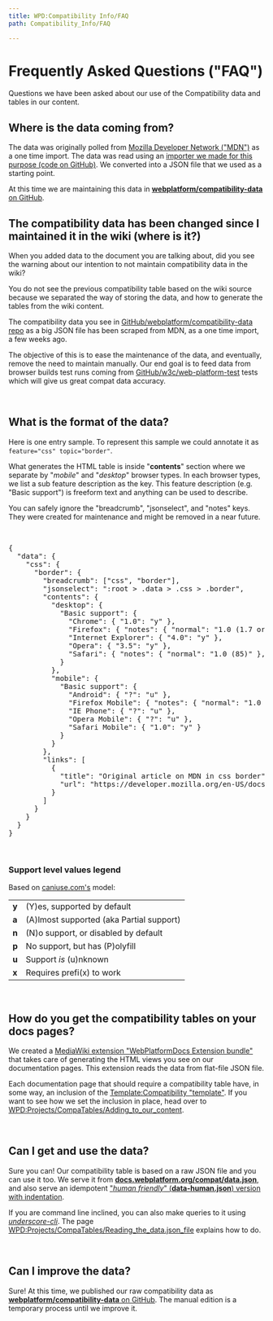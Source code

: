 ```yaml
---
title: WPD:Compatibility Info/FAQ
path: Compatibility_Info/FAQ

---
```

<h1><span class="mw-headline" id="Frequently_Asked_Questions_.28.22FAQ.22.29">Frequently Asked Questions ("FAQ")</span></h1>
<p>Questions we have been asked about our use of the Compatibility data and tables in our content.
</p>
<h2><span class="mw-headline" id="Where_is_the_data_coming_from.3F">Where is the data coming from?</span></h2>
<p>The data was originally polled from <a rel="nofollow" class="external text" href="http://developer.mozilla.org">Mozilla Developer Network ("MDN")</a> as a one time import. The data was read using an <a rel="nofollow" class="external text" href="https://github.com/webplatform/mdn-compat-importer">importer we made for this purpose (code on GitHub)</a>. We converted into a JSON file that we used as a starting point.
</p><p>At this time we are maintaining this data in <a rel="nofollow" class="external text" href="https://github.com/webplatform/compatibility-data"><b>webplatform/compatibility-data</b> on GitHub</a>.
</p>
<h2><span class="mw-headline" id="The_compatibility_data_has_been_changed_since_I_maintained_it_in_the_wiki_.28where_is_it.3F.29">The compatibility data has been changed since I maintained it in the wiki (where is it?)</span></h2>
<p>When you added data to the document you are talking about, did you see the warning about our intention to not maintain compatibility data in the wiki?
</p><p>You do not see the previous compatibility table based on the wiki source because we separated the way of storing the data, and how to generate the tables from the wiki content.
</p><p>The compatibility data you see in <a rel="nofollow" class="external text" href="https://github.com/webplatform/compatibility-data">GitHub/webplatform/compatibility-data repo</a> as a big JSON file has been scraped from MDN, as a one time import, a few weeks ago.
</p><p>The objective of this is to ease the maintenance of the data, and eventually, remove the need to maintain manually. Our end goal is to feed data from browser builds test runs coming from <a rel="nofollow" class="external text" href="https://github.com/w3c/web-platform-test">GitHub/w3c/web-platform-test</a> tests which will give us great compat data accuracy.
</p><p><br />
</p>
<h2><span class="mw-headline" id="What_is_the_format_of_the_data.3F">What is the format of the data?</span></h2>
<p>Here is one entry sample. To represent this sample we could annotate it as <code>feature="css" topic="border"</code>.
</p><p>What generates the HTML table is inside "<b>contents</b>" section where we separate by "<i>mobile</i>" and "<i>desktop</i>" browser types. In each browser types, we list a sub feature description as the key. This feature description (e.g. "Basic support") is freeform text and anything can be used to describe.
</p><p>You can safely ignore the "breadcrumb", "jsonselect", and "notes" keys. They were created for maintenance and might be removed in a near future.
</p><p><br />
</p>
<pre class="language-javascript" data-lang="javascript">
{
  "data": {
    "css": {
      "border": {
        "breadcrumb": ["css", "border"],
        "jsonselect": ":root > .data > .css > .border",
        "contents": {
          "desktop": {
            "Basic support": {
              "Chrome": { "1.0": "y" },
              "Firefox": { "notes": { "normal": "1.0 (1.7 or earlier)" }, "1.0": "y" },
              "Internet Explorer": { "4.0": "y" },
              "Opera": { "3.5": "y" },
              "Safari": { "notes": { "normal": "1.0 (85)" }, "1.0": "y" }
            }
          },
          "mobile": {
            "Basic support": {
              "Android": { "?": "u" },
              "Firefox Mobile": { "notes": { "normal": "1.0 (1.9.2)" }, "1.0": "y" },
              "IE Phone": { "?": "u" },
              "Opera Mobile": { "?": "u" },
              "Safari Mobile": { "1.0": "y" }
            }
          }
        },
        "links": [
          {
            "title": "Original article on MDN in css border",
            "url": "https://developer.mozilla.org/en-US/docs/Web/CSS/border"
          }
        ]
      }
    }
  }
}
</pre>
<p><br />
</p>
<h3><span class="mw-headline" id="Support_level_values_legend">Support level values legend</span></h3>
<p>Based on <a rel="nofollow" class="external text" href="https://github.com/Fyrd/caniuse/blob/master/CONTRIBUTING.md#supported-changes">caniuse.com's</a> model:
</p>
<table>
<tr>
<td><b>y</b>
</td>
<td>(Y)es, supported by default
</td></tr>
<tr>
<td><b>a</b>
</td>
<td>(A)lmost supported (aka Partial support)
</td></tr>
<tr>
<td><b>n</b>
</td>
<td>(N)o support, or disabled by default
</td></tr>
<tr>
<td><b>p</b>
</td>
<td>No support, but has (P)olyfill
</td></tr>
<tr>
<td><b>u</b>
</td>
<td>Support <i>is</i> (u)nknown
</td></tr>
<tr>
<td><b>x</b>
</td>
<td>Requires prefi(x) to work
</td></tr></table>
<p><br />
</p>
<h2><span class="mw-headline" id="How_do_you_get_the_compatibility_tables_on_your_docs_pages.3F">How do you get the compatibility tables on your docs pages?</span></h2>
<p>We created a <a href="/wiki/WPD:Infrastructure/Components/WebPlatformDocsExtensionBundle" title="WPD:Infrastructure/Components/WebPlatformDocsExtensionBundle" class="mw-redirect">MediaWiki extension "WebPlatformDocs Extension bundle"</a> that takes care of generating the HTML views you see on our documentation pages. This extension reads the data from flat-file JSON file.
</p><p>Each documentation page that should require a compatibility table have, in some way, an inclusion of the <a rel="nofollow" class="external text" href="http://docs.webplatform.org/wiki/Template:Compatibility">Template:Compatibility "template"</a>. If you want to see how we set the inclusion in place, head over to  <a href="/wiki/WPD:Projects/CompaTables/Adding_to_our_content" title="WPD:Projects/CompaTables/Adding to our content">WPD:Projects/CompaTables/Adding_to_our_content</a>.
</p><p><br />
</p>
<h2><span class="mw-headline" id="Can_I_get_and_use_the_data.3F">Can I get and use the data?</span></h2>
<p>Sure you can!  Our compatibility table is based on a raw JSON file and you can use it too.  We serve it from <a rel="nofollow" class="external text" href="http://docs.webplatform.org/compat/data.json"><b>docs.webplatform.org/compat/data.json</b></a>, and also serve an idempotent <a rel="nofollow" class="external text" href="http://docs.webplatform.org/compat/data.json">"<i>human friendly</i>" (<b>data-human.json</b>) version with indentation</a>. 
</p><p>If you are command line inclined, you can also make queries to it using <i><a rel="nofollow" class="external text" href="https://github.com/ddopson/underscore-cli">underscore-cli</a></i>. The page <a href="/wiki/WPD:Projects/CompaTables/Reading_the_data.json_file" title="WPD:Projects/CompaTables/Reading the data.json file">WPD:Projects/CompaTables/Reading_the_data.json_file</a> explains how to do.
</p><p><br />
</p>
<h2><span class="mw-headline" id="Can_I_improve_the_data.3F">Can I improve the data?</span></h2>
<p>Sure!  At this time, we published our raw compatibility data as <a rel="nofollow" class="external text" href="https://github.com/webplatform/compatibility-data"><b>webplatform/compatibility-data</b> on GitHub</a>. The manual edition is a temporary process until we improve it.
</p>
<!-- 
NewPP limit report
CPU time usage: 0.024 seconds
Real time usage: 0.025 seconds
Preprocessor visited node count: 39/1000000
Preprocessor generated node count: 56/1000000
Post‐expand include size: 0/2097152 bytes
Template argument size: 0/2097152 bytes
Highest expansion depth: 2/40
Expensive parser function count: 0/100
-->

<!-- 
Transclusion expansion time report (%,ms,calls,template)
100.00%    0.000      1 - -total
-->

<!-- Saved in parser cache with key wpwiki:pcache:idhash:30852-0!*!0!!*!*!*!esi=1 and timestamp 20150810001656 and revision id 70680
 -->
